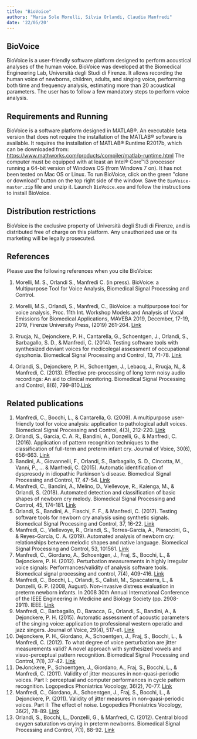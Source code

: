 ```yaml
---
title: "BioVoice"
authors: "Maria Sole Morelli, Silvia Orlandi, Claudia Manfredi"
date: '22/05/20'
---
```


## BioVoice
BioVoice is a user-friendly software platform designed to perform acoustical analyses of the human voice. BioVoice was developed at the Biomedical Engineering Lab, Università degli Studi di Firenze. It allows recording the human voice of newborns, children, adults, and singing voice, performing both time and frequency analysis, estimating more than 20 acoustical parameters. The user has to follow a few mandatory steps to perform voice analysis. 

## Requirements and Running
BioVoice is a software platform designed in MATLAB®. An executable beta version that does not require the installation of the MATLAB® software is available.
It requires the installation of MATLAB® Runtime R2017b, which can be downloaded from: https://www.mathworks.com/products/compiler/matlab-runtime.html 
The computer must be equipped with at least an Intel® Core™i3 processor running a 64-bit version of Windows OS (from Windows 7 on). It has not been tested on Mac OS or Linux.
To run BioVoice, click on the green "clone or download" button on the top right side of the window. Save the `BioVoice-master.zip` file and unzip it. Launch `BioVoice.exe` and follow the instructions to install BioVoice. 

## Distribution restrictions
BioVoice is the exclusive property of Università degli Studi di Firenze, and is distributed free of charge on this platform. Any unauthorized use or its marketing will be legally prosecuted.

## References
Please use the following references when you cite BioVoice:

1. Morelli, M. S., Orlandi S., Manfredi C. (in press). BioVoice: a Multipurpose Tool for Voice Analysis, Biomedical Signal Processing and Control.

2. Morelli, M.S., Orlandi, S., Manfredi, C., BioVoice: a multipurpose tool for voice analysis, Proc. 11th Int. Workshop Models and Analysis of Vocal Emissions for Biomedical Applications, MAVEBA 2019, December, 17-19, 2019, Firenze University Press, (2019) 261-264. [Link](https://flore.unifi.it/retrieve/handle/2158/1191438/475083/Morelli.pdf)

3. Rruqja, N., Dejonckere, P. H., Cantarella, G., Schoentgen, J., Orlandi, S., Barbagallo, S. D., & Manfredi, C. (2014). Testing software tools with synthesized deviant voices for medicolegal assessment of occupational dysphonia. Biomedical Signal Processing and Control, 13, 71-78. [Link](https://doi.org/10.1016/j.bspc.2014.03.011)

4. Orlandi, S., Dejonckere, P. H., Schoentgen, J., Lebacq, J., Rruqja, N., & Manfredi, C. (2013). Effective pre-processing of long term noisy audio recordings: An aid to clinical monitoring. Biomedical Signal Processing and Control, 8(6), 799-810.[Link](https://doi.org/10.1016/j.bspc.2013.07.009)

## Related publications
1. Manfredi, C., Bocchi, L., & Cantarella, G. (2009). A multipurpose user-friendly tool for voice analysis: application to pathological adult voices. Biomedical Signal Processing and Control, 4(3), 212-220. [Link](https://doi.org/10.1016/j.bspc.2008.11.006)
2. Orlandi, S., Garcia, C. A. R., Bandini, A., Donzelli, G., & Manfredi, C. (2016). Application of pattern recognition techniques to the classification of full-term and preterm infant cry. Journal of Voice, 30(6), 656-663. [Link](https://doi.org/10.1016/j.jvoice.2015.08.007)
3. Bandini, A., Giovannelli, F., Orlandi, S., Barbagallo, S. D., Cincotta, M., Vanni, P., ... & Manfredi, C. (2015). Automatic identification of dysprosody in idiopathic Parkinson's disease. Biomedical Signal Processing and Control, 17, 47-54. [Link](https://doi.org/10.1016/j.bspc.2014.07.006)
4. Manfredi, C., Bandini, A., Melino, D., Viellevoye, R., Kalenga, M., & Orlandi, S. (2018). Automated detection and classification of basic shapes of newborn cry melody. Biomedical Signal Processing and Control, 45, 174-181. [Link](https://doi.org/10.1016/j.bspc.2018.05.033)
5. Orlandi, S., Bandini, A., Fiaschi, F. F., & Manfredi, C. (2017). Testing software tools for newborn cry analysis using synthetic signals. Biomedical Signal Processing and Control, 37, 16-22. [Link](https://doi.org/10.1016/j.bspc.2016.12.012)
6. Manfredi, C., Viellevoye, R., Orlandi, S., Torres-García, A., Pieraccini, G., & Reyes-García, C. A. (2019). Automated analysis of newborn cry: relationships between melodic shapes and native language. Biomedical Signal Processing and Control, 53, 101561. [Link](https://doi.org/10.1016/j.bspc.2019.101561)
7. Manfredi, C., Giordano, A., Schoentgen, J., Fraj, S., Bocchi, L., & Dejonckere, P. H. (2012). Perturbation measurements in highly irregular voice signals: Performances/validity of analysis software tools. Biomedical signal processing and control, 7(4), 409-416. [Link](https://doi.org/10.1016/j.bspc.2011.06.004)
8. Manfredi, C., Bocchi, L., Orlandi, S., Calisti, M., Spaccaterra, L., & Donzelli, G. P. (2008, August). Non-invasive distress evaluation in preterm newborn infants. In 2008 30th Annual International Conference of the IEEE Engineering in Medicine and Biology Society (pp. 2908-2911). IEEE. [Link](http://doi.org/10.1109/IEMBS.2008.4649811)
9. Manfredi, C., Barbagallo, D., Baracca, G., Orlandi, S., Bandini, A., & Dejonckere, P. H. (2015). Automatic assessment of acoustic parameters of the singing voice: application to professional western operatic and jazz singers. Journal of Voice, 29(4), 517-e1. [Link](https://doi.org/10.1016/j.jvoice.2014.09.014)
10. Dejonckere, P. H., Giordano, A., Schoentgen, J., Fraj, S., Bocchi, L., & Manfredi, C. (2012). To what degree of voice perturbation are jitter measurements valid? A novel approach with synthesized vowels and visuo-perceptual pattern recognition. Biomedical Signal Processing and Control, 7(1), 37-42. [Link](https://doi.org/10.1016/j.bspc.2011.05.002)
11. DeJonckere, P., Schoentgen, J., Giordano, A., Fraj, S., Bocchi, L., & Manfredi, C. (2011). Validity of jitter measures in non-quasi-periodic voices. Part I: perceptual and computer performances in cycle pattern recognition. Logopedics Phoniatrics Vocology, 36(2), 70-77. [Link](https://doi.org/10.3109/14015439.2011.578078)
12. Manfredi, C., Giordano, A., Schoentgen, J., Fraj, S., Bocchi, L., & Dejonckere, P. (2011). Validity of jitter measures in non-quasi-periodic voices. Part II: The effect of noise. Logopedics Phoniatrics Vocology, 36(2), 78-89. [Link](https://doi.org/10.3109/14015439.2011.578077)
13. Orlandi, S., Bocchi, L., Donzelli, G., & Manfredi, C. (2012). Central blood oxygen saturation vs crying in preterm newborns. Biomedical Signal Processing and Control, 7(1), 88-92. [Link](https://doi.org/10.1016/j.bspc.2011.07.003)
